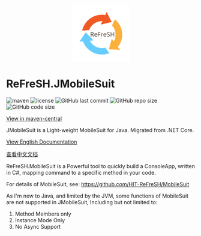 <div align=center>
    <img src="logo.png" width = 30% height = 30%   alt=""/>
</div>

# ReFreSH.JMobileSuit

![maven](https://img.shields.io/maven-central/v/io.github.hit-refresh/JMobileSuit?style=flat-square)
![license](https://img.shields.io/github/license/HIT-ReFreSH/JMobileSuit?style=flat-square)
![GitHub last commit](https://img.shields.io/github/last-commit/HIT-ReFreSH/JMobileSuit?style=flat-square)
![GitHub repo size](https://img.shields.io/github/repo-size/HIT-ReFreSH/JMobileSuit?style=flat-square)
![GitHub code size](https://img.shields.io/github/languages/code-size/HIT-ReFreSH/JMobileSuit?style=flat-square)

[View in maven-central](https://search.maven.org/artifact/io.github.hit-refresh/JMobileSuit/)

JMobileSuit is a Light-weight MobileSuit for Java. Migrated from .NET Core.

[View English Documentation](https://plastic-metal.github.io/en-US/JMobileSuit/index.html)

[查看中文文档](https://plastic-metal.github.io/zh-CN/JMobileSuit/index.html)

ReFreSH.MobileSuit is a Powerful tool to quickly build a ConsoleApp, written in C#, mapping command to a specific
method in your code.

For details of MobileSuit, see: https://github.com/HIT-ReFreSH/MobileSuit

As I'm new to Java, and limited by the JVM, some functions of MobileSuit are not supported in JMobileSuit, Including
but not limited to:

1. Method Members only
2. Instance Mode Only
3. No Async Support